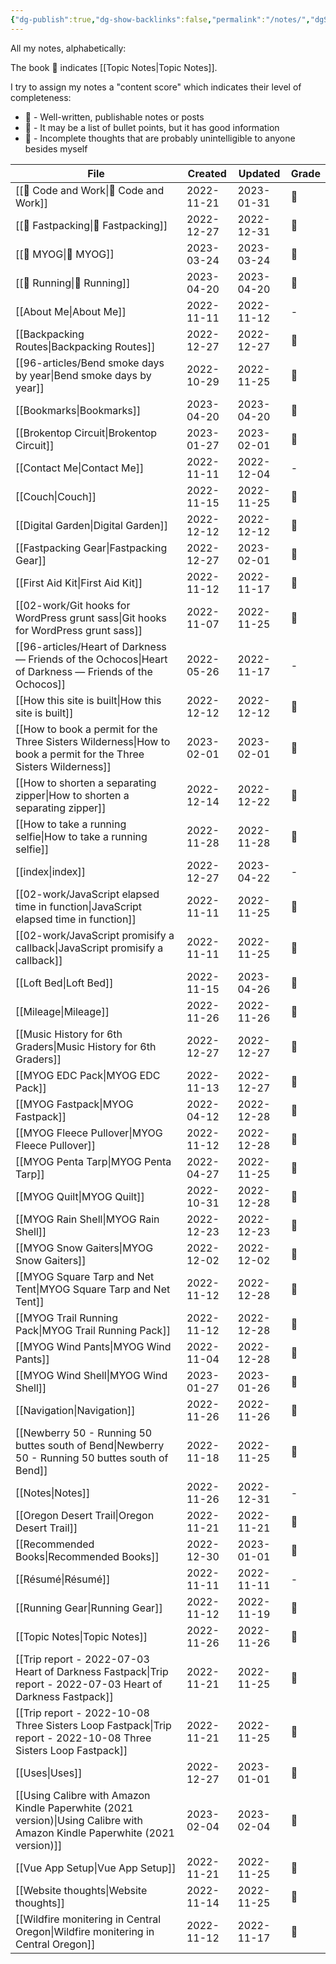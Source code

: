 ```yaml
---
{"dg-publish":true,"dg-show-backlinks":false,"permalink":"/notes/","dgShowBacklinks":false,"dgPassFrontmatter":true}
---
```



All my notes, alphabetically:

The book 📘 indicates [[Topic Notes\|Topic Notes]].

I try to assign my notes a "content score" which indicates their level of completeness:

-   🥇 - Well-written, publishable notes or posts
-   🥈 - It may be a list of bullet points, but it has good information
-   🥉 - Incomplete thoughts that are probably unintelligible to anyone besides myself

| File                                                                                                                          | Created    | Updated    | Grade |
| ----------------------------------------------------------------------------------------------------------------------------- | ---------- | ---------- | ----- |
| [[📘 Code and Work\|📘 Code and Work]]                                                                                     | 2022-11-21 | 2023-01-31 | 🥈    |
| [[📘 Fastpacking\|📘 Fastpacking]]                                                                                         | 2022-12-27 | 2022-12-31 | 🥇    |
| [[📘 MYOG\|📘 MYOG]]                                                                                                       | 2023-03-24 | 2023-03-24 | 🥈    |
| [[📘 Running\|📘 Running]]                                                                                                 | 2023-04-20 | 2023-04-20 | 🥈    |
| [[About Me\|About Me]]                                                                                                     | 2022-11-11 | 2022-11-12 | \-    |
| [[Backpacking Routes\|Backpacking Routes]]                                                                                 | 2022-12-27 | 2022-12-27 | 🥈    |
| [[96-articles/Bend smoke days by year\|Bend smoke days by year]]                                                           | 2022-10-29 | 2022-11-25 | 🥈    |
| [[Bookmarks\|Bookmarks]]                                                                                                   | 2023-04-20 | 2023-04-20 | 🥉    |
| [[Brokentop Circuit\|Brokentop Circuit]]                                                                                   | 2023-01-27 | 2023-02-01 | 🥇    |
| [[Contact Me\|Contact Me]]                                                                                                 | 2022-11-11 | 2022-12-04 | \-    |
| [[Couch\|Couch]]                                                                                                           | 2022-11-15 | 2022-11-25 | 🥉    |
| [[Digital Garden\|Digital Garden]]                                                                                         | 2022-12-12 | 2022-12-12 | 🥈    |
| [[Fastpacking Gear\|Fastpacking Gear]]                                                                                     | 2022-12-27 | 2023-02-01 | 🥈    |
| [[First Aid Kit\|First Aid Kit]]                                                                                           | 2022-11-12 | 2022-11-17 | 🥈    |
| [[02-work/Git hooks for WordPress grunt sass\|Git hooks for WordPress grunt sass]]                                         | 2022-11-07 | 2022-11-25 | 🥈    |
| [[96-articles/Heart of Darkness — Friends of the Ochocos\|Heart of Darkness — Friends of the Ochocos]]                     | 2022-05-26 | 2022-11-17 | \-    |
| [[How this site is built\|How this site is built]]                                                                         | 2022-12-12 | 2022-12-12 | 🥇    |
| [[How to book a permit for the Three Sisters Wilderness\|How to book a permit for the Three Sisters Wilderness]]           | 2023-02-01 | 2023-02-01 | 🥇    |
| [[How to shorten a separating zipper\|How to shorten a separating zipper]]                                                 | 2022-12-14 | 2022-12-22 | 🥉    |
| [[How to take a running selfie\|How to take a running selfie]]                                                             | 2022-11-28 | 2022-11-28 | 🥉    |
| [[index\|index]]                                                                                                           | 2022-12-27 | 2023-04-22 | \-    |
| [[02-work/JavaScript elapsed time in function\|JavaScript elapsed time in function]]                                       | 2022-11-11 | 2022-11-25 | 🥈    |
| [[02-work/JavaScript promisify a callback\|JavaScript promisify a callback]]                                               | 2022-11-11 | 2022-11-25 | 🥈    |
| [[Loft Bed\|Loft Bed]]                                                                                                     | 2022-11-15 | 2023-04-26 | 🥉    |
| [[Mileage\|Mileage]]                                                                                                       | 2022-11-26 | 2022-11-26 | 🥉    |
| [[Music History for 6th Graders\|Music History for 6th Graders]]                                                           | 2022-12-27 | 2022-12-27 | 🥈    |
| [[MYOG EDC Pack\|MYOG EDC Pack]]                                                                                           | 2022-11-13 | 2022-12-27 | 🥈    |
| [[MYOG Fastpack\|MYOG Fastpack]]                                                                                           | 2022-04-12 | 2022-12-28 | 🥈    |
| [[MYOG Fleece Pullover\|MYOG Fleece Pullover]]                                                                             | 2022-11-12 | 2022-12-28 | 🥉    |
| [[MYOG Penta Tarp\|MYOG Penta Tarp]]                                                                                       | 2022-04-27 | 2022-11-25 | 🥈    |
| [[MYOG Quilt\|MYOG Quilt]]                                                                                                 | 2022-10-31 | 2022-12-28 | 🥈    |
| [[MYOG Rain Shell\|MYOG Rain Shell]]                                                                                       | 2022-12-23 | 2022-12-23 | 🥉    |
| [[MYOG Snow Gaiters\|MYOG Snow Gaiters]]                                                                                   | 2022-12-02 | 2022-12-02 | 🥉    |
| [[MYOG Square Tarp and Net Tent\|MYOG Square Tarp and Net Tent]]                                                           | 2022-11-12 | 2022-12-28 | 🥈    |
| [[MYOG Trail Running Pack\|MYOG Trail Running Pack]]                                                                       | 2022-11-12 | 2022-12-28 | 🥉    |
| [[MYOG Wind Pants\|MYOG Wind Pants]]                                                                                       | 2022-11-04 | 2022-12-28 | 🥇    |
| [[MYOG Wind Shell\|MYOG Wind Shell]]                                                                                       | 2023-01-27 | 2023-01-26 | 🥈    |
| [[Navigation\|Navigation]]                                                                                                 | 2022-11-26 | 2022-11-26 | 🥈    |
| [[Newberry 50 - Running 50 buttes south of Bend\|Newberry 50 - Running 50 buttes south of Bend]]                           | 2022-11-18 | 2022-11-25 | 🥇    |
| [[Notes\|Notes]]                                                                                                           | 2022-11-26 | 2022-12-31 | \-    |
| [[Oregon Desert Trail\|Oregon Desert Trail]]                                                                               | 2022-11-21 | 2022-11-21 | 🥉    |
| [[Recommended Books\|Recommended Books]]                                                                                   | 2022-12-30 | 2023-01-01 | 🥈    |
| [[Résumé\|Résumé]]                                                                                                         | 2022-11-11 | 2022-11-11 | \-    |
| [[Running Gear\|Running Gear]]                                                                                             | 2022-11-12 | 2022-11-19 | 🥇    |
| [[Topic Notes\|Topic Notes]]                                                                                               | 2022-11-26 | 2022-11-26 | 🥈    |
| [[Trip report - 2022-07-03 Heart of Darkness Fastpack\|Trip report - 2022-07-03 Heart of Darkness Fastpack]]               | 2022-11-21 | 2022-11-25 | 🥇    |
| [[Trip report - 2022-10-08 Three Sisters Loop Fastpack\|Trip report - 2022-10-08 Three Sisters Loop Fastpack]]             | 2022-11-21 | 2022-11-25 | 🥇    |
| [[Uses\|Uses]]                                                                                                             | 2022-12-27 | 2023-01-01 | 🥇    |
| [[Using Calibre with Amazon Kindle Paperwhite (2021 version)\|Using Calibre with Amazon Kindle Paperwhite (2021 version)]] | 2023-02-04 | 2023-02-04 | 🥇    |
| [[Vue App Setup\|Vue App Setup]]                                                                                           | 2022-11-21 | 2022-11-25 | 🥈    |
| [[Website thoughts\|Website thoughts]]                                                                                     | 2022-11-14 | 2022-11-25 | 🥈    |
| [[Wildfire monitering in Central Oregon\|Wildfire monitering in Central Oregon]]                                           | 2022-11-12 | 2022-11-17 | 🥇    |
